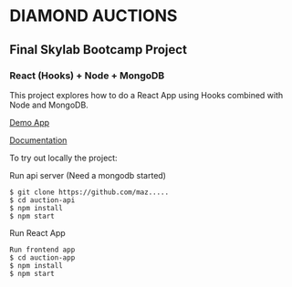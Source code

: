 # DIAMOND AUCTIONS

## Final Skylab Bootcamp Project 
### React (Hooks) + Node + MongoDB

This project explores how to do a React App using Hooks combined with Node and MongoDB.

[Demo App](https://nose.com)

[Documentation](https://nose.com)

To try out locally the project:

Run api server (Need a mongodb started)
```
$ git clone https://github.com/maz.....
$ cd auction-api
$ npm install
$ npm start
```

Run React App
```
Run frontend app
$ cd auction-app 
$ npm install
$ npm start
```
